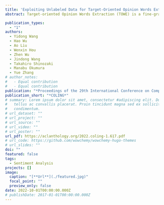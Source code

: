 ```yaml
---
title: 'Exploiting Unlabeled Data for Target-Oriented Opinion Words Extraction'
abstract: Target-oriented Opinion Words Extraction (TOWE) is a fine-grained sentiment analysis task that aims to extract the corresponding opinion words of a given opinion target from the sentence. Recently, deep learning approaches have made remarkable progress on this task. Nevertheless, the TOWE task still suffers from the scarcity of training data due to the expensive data annotation process. Limited labeled data increase the risk of distribution shift between test data and training data. In this paper, we propose exploiting massive unlabeled data to reduce the risk by increasing the exposure of the model to varying distribution shifts. Specifically, we propose a novel Multi-Grained Consistency Regularization (MGCR) method to make use of unlabeled data and design two filters specifically for TOWE to filter noisy data at different granularity. Extensive experimental results on four TOWE benchmark datasets indicate the superiority of MGCR compared with current state-of-the-art methods. The in-depth analysis also demonstrates the effectiveness of the different-granularity filters.

publication_types:
  - "1"
authors:
  - Yidong Wang
  - Hao Wu
  - Ao Liu
  - Wenxin Hou
  - Zhen Wu
  - Jindong Wang
  - Takahiro Shinozaki
  - Manabu Okumura
  - Yue Zhang
# author_notes:
#   - Equal contribution
#   - Equal contribution
publication: "*Proceedings of the 29th International Conference on Computational Linguistics*"
publication_short: "*COLING*"
# summary: Lorem ipsum dolor sit amet, consectetur #adipiscing elit. Duis posuere
#   tellus ac convallis placerat. Proin tincidunt magna sed ex sollicitudin
#   condimentum.
# url_dataset: ""
# url_project: ""
# url_source: ""
# url_video: ""
# url_poster: ""
url_pdf: https://aclanthology.org/2022.coling-1.617.pdf
# url_code: https://github.com/wowchemy/wowchemy-hugo-themes
# url_slides: ""
doi: ""
featured: false
tags:
  - Sentiment Analysis
projects: []
image:
  caption: "[**Url**](./featured.jpg)"
  focal_point: ""
  preview_only: false
date: 2022-10-01T00:00:00.000Z
# publishDate: 2017-01-01T00:00:00.000Z
---
```

